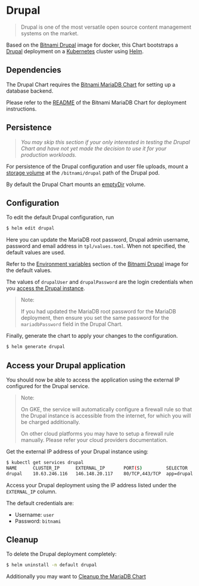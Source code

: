 # Drupal

> Drupal is one of the most versatile open source content management systems on the market.

Based on the [Bitnami Drupal](https://github.com/bitnami/bitnami-docker-drupal) image for docker, this Chart bootstraps a [Drupal](https://drupal.org/) deployment on a [Kubernetes](https://kubernetes.io) cluster using [Helm](https://helm.sh).

## Dependencies

The Drupal Chart requires the [Bitnami MariaDB Chart](https://github.com/bitnami/charts/tree/master/mariadb) for setting up a database backend.

Please refer to the [README](https://github.com/bitnami/charts/tree/master/mariadb) of the Bitnami MariaDB Chart for deployment instructions.

## Persistence

> *You may skip this section if your only interested in testing the Drupal Chart and have not yet made the decision to use it for your production workloads.*

For persistence of the Drupal configuration and user file uploads, mount a [storage volume](http://kubernetes.io/v1.0/docs/user-guide/volumes.html) at the `/bitnami/drupal` path of the Drupal pod.

By default the Drupal Chart mounts an [emptyDir](http://kubernetes.io/docs/user-guide/volumes/#emptydir) volume.

## Configuration

To edit the default Drupal configuration, run

```bash
$ helm edit drupal
```

Here you can update the MariaDB root password, Drupal admin username, password and email address in `tpl/values.toml`. When not specified, the default values are used.

Refer to the [Environment variables](https://github.com/bitnami/bitnami-docker-drupal/#environment-variables) section of the [Bitnami Drupal](https://github.com/bitnami/bitnami-docker-drupal) image for the default values.

The values of `drupalUser` and `drupalPassword` are the login credentials when you [access the Drupal instance](#access-your-drupal-application).

> Note:
>
> If you had updated the MariaDB root password for the MariaDB deployment, then ensure you set the same password for the `mariadbPassword` field in the Drupal Chart.

Finally, generate the chart to apply your changes to the configuration.

```bash
$ helm generate drupal
```

## Access your Drupal application

You should now be able to access the application using the external IP configured for the Drupal service.

> Note:
>
> On GKE, the service will automatically configure a firewall rule so that the Drupal instance is accessible from the internet, for which you will be charged additionally.
>
> On other cloud platforms you may have to setup a firewall rule manually. Please refer your cloud providers documentation.

Get the external IP address of your Drupal instance using:

```bash
$ kubectl get services drupal
NAME      CLUSTER_IP      EXTERNAL_IP       PORT(S)         SELECTOR      AGE
drupal    10.63.246.116   146.148.20.117    80/TCP,443/TCP  app=drupal    15m
```

Access your Drupal deployment using the IP address listed under the `EXTERNAL_IP` column.

The default credentials are:

 - Username: `user`
 - Password: `bitnami`

## Cleanup

To delete the Drupal deployment completely:

```bash
$ helm uninstall -n default drupal
```

Additionally you may want to [Cleanup the MariaDB Chart](https://github.com/bitnami/charts/tree/master/mariadb#cleanup)
